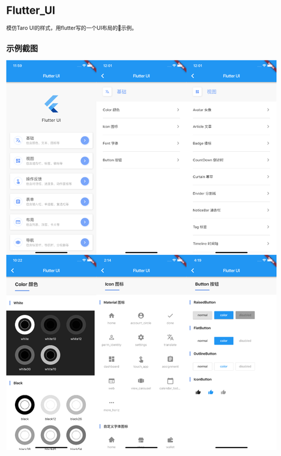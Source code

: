# Flutter_UI

模仿Taro UI的样式，用flutter写的一个UI布局的示例。

## 示例截图
<div style="display:flex">
<img src="./screenshots/screenshots_1.png" width="240" />
<img src="./screenshots/screenshots_2.png" width="240" />
<img src="./screenshots/screenshots_3.png" width="240" />
</div>

<div style="display:flex">
<img src="./screenshots/screenshots_4.png" width="240" />
<img src="./screenshots/screenshots_5.png" width="240" />
<img src="./screenshots/screenshots_6.png" width="240" />
</div>

